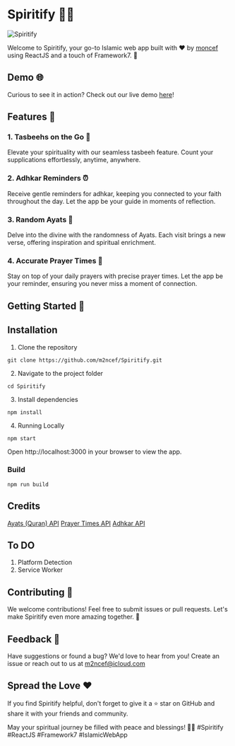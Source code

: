 # Spiritify 🤲🌟
![Spiritify](https://socialify.git.ci/m2ncef/Spiritify/image?description=1&descriptionEditable=&font=KoHo&language=1&name=1&owner=1&pattern=Diagonal%20Stripes&theme=Dark)

Welcome to Spiritify, your go-to Islamic web app built with ❤️ by [moncef](https://github.com/m2ncef) using ReactJS and a touch of Framework7. 🚀

## Demo 🌐

Curious to see it in action? Check out our live demo [here](https://Spiritify.netlify.app)!

## Features 🌈

### 1. Tasbeehs on the Go 📿
   Elevate your spirituality with our seamless tasbeeh feature. Count your supplications effortlessly, anytime, anywhere.

### 2. Adhkar Reminders ⏰
   Receive gentle reminders for adhkar, keeping you connected to your faith throughout the day. Let the app be your guide in moments of reflection.

### 3. Random Ayats 📖
   Delve into the divine with the randomness of Ayats. Each visit brings a new verse, offering inspiration and spiritual enrichment.

### 4. Accurate Prayer Times 🕌
   Stay on top of your daily prayers with precise prayer times. Let the app be your reminder, ensuring you never miss a moment of connection.

## Getting Started 🚀

## Installation
1. Clone the repository

```
git clone https://github.com/m2ncef/Spiritify.git
```

2. Navigate to the project folder

```
cd Spiritify
```

3. Install dependencies
   
```
npm install
```

4. Running Locally
   
```
npm start
```
   
Open http://localhost:3000 in your browser to view the app.

### Build
```
npm run build
```

##  Credits

[Ayats (Quran) API](https://alquran.cloud/api)
[Prayer Times API](https://aladhan.com/prayer-times-api)
[Adhkar API](https://github.com/ahegazy/muslimKit)

## To DO

1. Platform Detection
2. Service Worker 

## Contributing 🤝
We welcome contributions! Feel free to submit issues or pull requests. Let's make Spiritify even more amazing together. 🌟

## Feedback 💌
Have suggestions or found a bug? We'd love to hear from you! Create an issue or reach out to us at m2ncef@icloud.com

## Spread the Love ❤️
If you find Spiritify helpful, don't forget to give it a ⭐️ star on GitHub and share it with your friends and community.

May your spiritual journey be filled with peace and blessings! 🌙🤲 #Spiritify #ReactJS #Framework7 #IslamicWebApp
